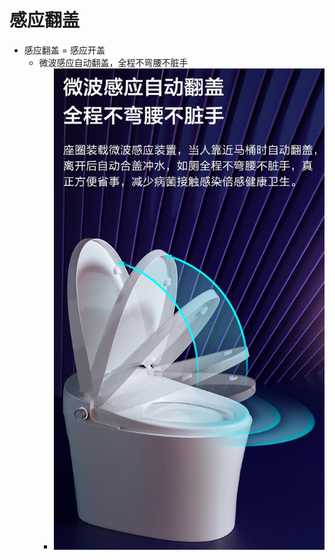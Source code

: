 # 感应翻盖

* 感应翻盖 = 感应开盖
  * 微波感应自动翻盖，全程不弯腰不脏手
    * ![detective_open_cover_no_hand](../../assets/img/detective_open_cover_no_hand.jpg)
